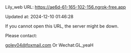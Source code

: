 Lily_web URL: https://ae6d-61-165-102-156.ngrok-free.app

Updated at: 2024-12-10 01:46:28

If you cannot open this URL, the server might be down.

Please contact: 

goley04@foxmail.com Or Wechat:GL_yeaH